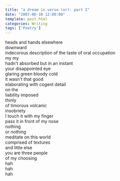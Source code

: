 ```yaml
---
title: "a dream in verse (or): part I"
date: "2007-06-10 12:00:00"
template: post.html
categories: Writing
tags: ['Poetry']
---
```


heads and hands elsewhere  
downward  
indecorous description of the taste of oral occupation  
my my  
hadn't absorbed but in an instant  
your disappointed eye  
glaring green bloody cold  
it wasn't that good  
elaborating with cogent detail  
on the  
liability imposed  
thinly  
of timorous volcanic  
insobriety  
I touch it with my finger  
pass it in front of my nose  
nothing  
or nothing  
meditate on this world  
comprised of textures  
and little else  
you are three people  
of my choosing  
hah  
hah  
hah 
